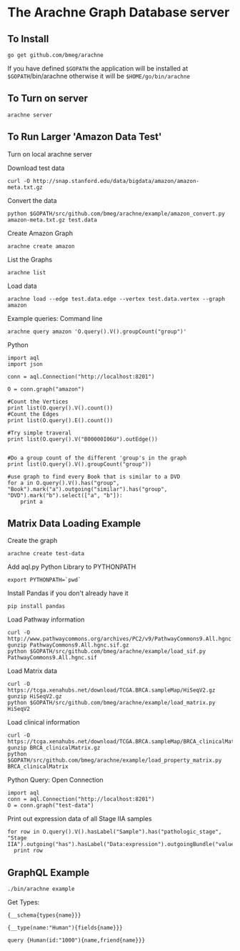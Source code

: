 # The Arachne Graph Database server

To Install
----------
```
go get github.com/bmeg/arachne
```
If you have defined `$GOPATH` the application will be installed at
`$GOPATH`/bin/arachne otherwise it will be `$HOME/go/bin/arachne`



To Turn on server
-----------------
```
arachne server
```


To Run Larger 'Amazon Data Test'
--------------------------------

Turn on local arachne server


Download test data
```
curl -O http://snap.stanford.edu/data/bigdata/amazon/amazon-meta.txt.gz
```

Convert the data
```
python $GOPATH/src/github.com/bmeg/arachne/example/amazon_convert.py amazon-meta.txt.gz test.data
```

Create Amazon Graph
```
arachne create amazon
```

List the Graphs
```
arachne list
```

Load data
```
arachne load --edge test.data.edge --vertex test.data.vertex --graph amazon
```

Example queries:
Command line
```
arachne query amazon 'O.query().V().groupCount("group")'
```

Python
```
import aql
import json

conn = aql.Connection("http://localhost:8201")

O = conn.graph("amazon")

#Count the Vertices
print list(O.query().V().count())
#Count the Edges
print list(O.query().E().count())

#Try simple traveral
print list(O.query().V("B00000I06U").outEdge())


#Do a group count of the different 'group's in the graph
print list(O.query().V().groupCount("group"))

#use graph to find every Book that is similar to a DVD
for a in O.query().V().has("group", "Book").mark("a").outgoing("similar").has("group", "DVD").mark("b").select(["a", "b"]):
    print a
```

Matrix Data Loading Example
---------------------------

Create the graph
```
arachne create test-data
```

Add aql.py Python Library to PYTHONPATH
```
export PYTHONPATH=`pwd`
```

Install Pandas if you don't already have it
```
pip install pandas
```

Load Pathway information
```
curl -O http://www.pathwaycommons.org/archives/PC2/v9/PathwayCommons9.All.hgnc.sif.gz
gunzip PathwayCommons9.All.hgnc.sif.gz
python $GOPATH/src/github.com/bmeg/arachne/example/load_sif.py PathwayCommons9.All.hgnc.sif
```

Load Matrix data
```
curl -O https://tcga.xenahubs.net/download/TCGA.BRCA.sampleMap/HiSeqV2.gz
gunzip HiSeqV2.gz
python $GOPATH/src/github.com/bmeg/arachne/example/load_matrix.py HiSeqV2
```

Load clinical information
```
curl -O https://tcga.xenahubs.net/download/TCGA.BRCA.sampleMap/BRCA_clinicalMatrix.gz
gunzip BRCA_clinicalMatrix.gz
python $GOPATH/src/github.com/bmeg/arachne/example/load_property_matrix.py BRCA_clinicalMatrix
```

Python Query: Open Connection
```
import aql
conn = aql.Connection("http://localhost:8201")
O = conn.graph("test-data")
```

Print out expression data of all Stage IIA samples
```
for row in O.query().V().hasLabel("Sample").has("pathologic_stage", "Stage IIA").outgoing("has").hasLabel("Data:expression").outgoingBundle("value"):
  print row
```



GraphQL Example
---------------

```
./bin/arachne example
```


Get Types:
```
{__schema{types{name}}}
```


```
{__type(name:"Human"){fields{name}}}
```

```
query {Human(id:"1000"){name,friend{name}}}
```
